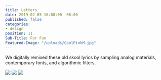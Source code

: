 ```yaml
---
title: Letters
date: 2019-02-05 16:08:00 -08:00
published: false
categories:
- design
position: 11
Sub-Title: For Fun
Featured-Image: "/uploads/CoolPinkM.jpg"
---
```


We digitally remixed these old skool lyrics by sampling analog materials, contemporary fonts, and algorithmic filters. 


<div class="gallery" data-columns="3">
<img src="/uploads/Moon2.jpg" />
<img src="/uploads/CoolPinkM.jpg" />
<img src="/uploads/CoolBlue.png" />
</div>